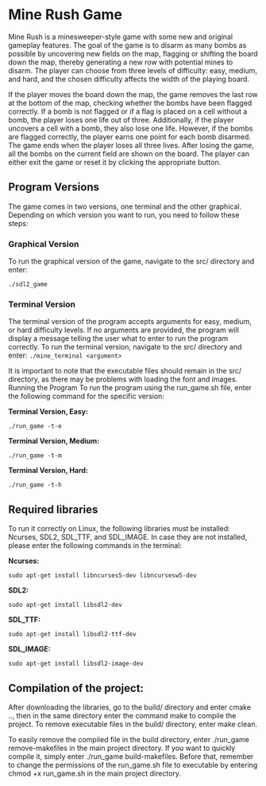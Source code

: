 # Mine Rush Game

Mine Rush is a minesweeper-style game with some new and original gameplay features. The goal of the game is to disarm as many bombs as possible by uncovering new fields on the map, flagging or shifting the board down the map, thereby generating a new row with potential mines to disarm. The player can choose from three levels of difficulty: easy, medium, and hard, and the chosen difficulty affects the width of the playing board.

If the player moves the board down the map, the game removes the last row at the bottom of the map, checking whether the bombs have been flagged correctly. If a bomb is not flagged or if a flag is placed on a cell without a bomb, the player loses one life out of three. Additionally, if the player uncovers a cell with a bomb, they also lose one life. However, if the bombs are flagged correctly, the player earns one point for each bomb disarmed. The game ends when the player loses all three lives. After losing the game, all the bombs on the current field are shown on the board. The player can either exit the game or reset it by clicking the appropriate button.

## Program Versions
The game comes in two versions, one terminal and the other graphical. Depending on which version you want to run, you need to follow these steps:



### Graphical Version
To run the graphical version of the game, navigate to the src/ directory and enter:
```
./sdl2_game
```
### Terminal Version
The terminal version of the program accepts arguments for easy, medium, or hard 	difficulty levels. If no arguments are provided, the program will display a message telling the user what to enter to run the program correctly. To run the terminal version, navigate to the src/ directory and enter:
	```
./mine_terminal <argument>
	```
	
It is important to note that the executable files should remain in the src/ directory, as there may be problems with loading the font and images.
Running the Program To run the program using the run_game.sh file, enter the following command for the specific version:

**Terminal Version, Easy:**
```
./run_game -t-e
```

**Terminal Version, Medium:**
```
./run_game -t-m
```

**Terminal Version, Hard:**
```
./run_game -t-h
```

## Required libraries
To run it correctly on Linux, the following libraries must be installed: Ncurses, SDL2, SDL_TTF, and SDL_IMAGE. In case they are not installed, please enter the following commands in the terminal:

**Ncurses:**
```
sudo apt-get install libncurses5-dev libncursesw5-dev
```

**SDL2:**
```
sudo apt-get install libsdl2-dev
```
	
**SDL_TTF:**
```
sudo apt-get install libsdl2-ttf-dev
```
	
**SDL_IMAGE:**
```
sudo apt-get install libsdl2-image-dev
```
## Compilation of the project:
After downloading the libraries, go to the build/ directory and enter cmake .., then in the same directory enter the command make to compile the project.
To remove executable files in the build/ directory, enter make clean.

To easily remove the compiled file in the build directory, enter ./run_game remove-makefiles in the main project directory. If you want to quickly compile it, simply enter ./run_game build-makefiles. Before that, remember to change the permissions of the run_game.sh file to executable by entering chmod +x run_game.sh in the main project directory.









